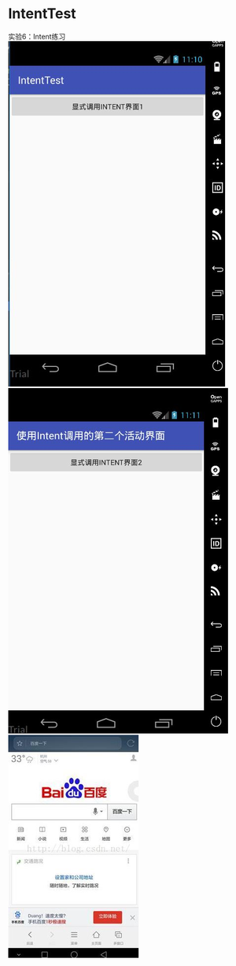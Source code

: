 # IntentTest
实验6：Intent练习
![image](https://github.com/hzjkaka/IntentTest/blob/master/images/j1.JPG)
![image](https://github.com/hzjkaka/IntentTest/blob/master/images/j2.JPG)
![image](https://github.com/hzjkaka/IntentTest/blob/master/images/j3.JPG)
